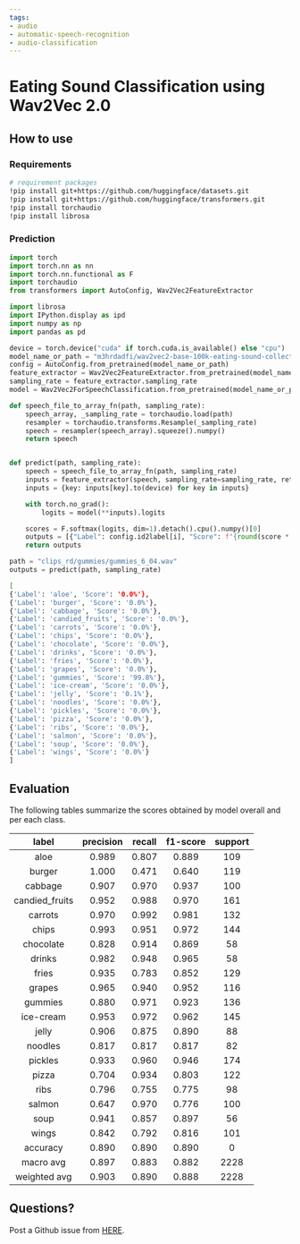 ```yaml
---
tags:
- audio
- automatic-speech-recognition
- audio-classification
---
```


# Eating Sound Classification using Wav2Vec 2.0


## How to use

### Requirements

```bash
# requirement packages
!pip install git+https://github.com/huggingface/datasets.git
!pip install git+https://github.com/huggingface/transformers.git
!pip install torchaudio
!pip install librosa
```

### Prediction

```python
import torch
import torch.nn as nn
import torch.nn.functional as F
import torchaudio
from transformers import AutoConfig, Wav2Vec2FeatureExtractor

import librosa
import IPython.display as ipd
import numpy as np
import pandas as pd
```

```python
device = torch.device("cuda" if torch.cuda.is_available() else "cpu")
model_name_or_path = "m3hrdadfi/wav2vec2-base-100k-eating-sound-collection"
config = AutoConfig.from_pretrained(model_name_or_path)
feature_extractor = Wav2Vec2FeatureExtractor.from_pretrained(model_name_or_path)
sampling_rate = feature_extractor.sampling_rate
model = Wav2Vec2ForSpeechClassification.from_pretrained(model_name_or_path).to(device)
```

```python
def speech_file_to_array_fn(path, sampling_rate):
    speech_array, _sampling_rate = torchaudio.load(path)
    resampler = torchaudio.transforms.Resample(_sampling_rate)
    speech = resampler(speech_array).squeeze().numpy()
    return speech


def predict(path, sampling_rate):
    speech = speech_file_to_array_fn(path, sampling_rate)
    inputs = feature_extractor(speech, sampling_rate=sampling_rate, return_tensors="pt", padding=True)
    inputs = {key: inputs[key].to(device) for key in inputs}

    with torch.no_grad():
        logits = model(**inputs).logits

    scores = F.softmax(logits, dim=1).detach().cpu().numpy()[0]
    outputs = [{"Label": config.id2label[i], "Score": f"{round(score * 100, 3):.1f}%"} for i, score in enumerate(scores)]
    return outputs
```

```python
path = "clips_rd/gummies/gummies_6_04.wav"
outputs = predict(path, sampling_rate)
```

```bash
[
{'Label': 'aloe', 'Score': '0.0%'},
{'Label': 'burger', 'Score': '0.0%'},
{'Label': 'cabbage', 'Score': '0.0%'},
{'Label': 'candied_fruits', 'Score': '0.0%'},
{'Label': 'carrots', 'Score': '0.0%'},
{'Label': 'chips', 'Score': '0.0%'},
{'Label': 'chocolate', 'Score': '0.0%'},
{'Label': 'drinks', 'Score': '0.0%'},
{'Label': 'fries', 'Score': '0.0%'},
{'Label': 'grapes', 'Score': '0.0%'},
{'Label': 'gummies', 'Score': '99.8%'},
{'Label': 'ice-cream', 'Score': '0.0%'},
{'Label': 'jelly', 'Score': '0.1%'},
{'Label': 'noodles', 'Score': '0.0%'},
{'Label': 'pickles', 'Score': '0.0%'},
{'Label': 'pizza', 'Score': '0.0%'},
{'Label': 'ribs', 'Score': '0.0%'},
{'Label': 'salmon', 'Score': '0.0%'},
{'Label': 'soup', 'Score': '0.0%'},
{'Label': 'wings', 'Score': '0.0%'}
]
```


## Evaluation
The following tables summarize the scores obtained by model overall and per each class.


|      label     | precision | recall | f1-score | support |
|:--------------:|:---------:|:------:|:--------:|:-------:|
|      aloe      |   0.989   |  0.807 |   0.889  |   109   |
|     burger     |   1.000   |  0.471 |   0.640  |   119   |
|     cabbage    |   0.907   |  0.970 |   0.937  |   100   |
| candied_fruits |   0.952   |  0.988 |   0.970  |   161   |
|     carrots    |   0.970   |  0.992 |   0.981  |   132   |
|      chips     |   0.993   |  0.951 |   0.972  |   144   |
|    chocolate   |   0.828   |  0.914 |   0.869  |    58   |
|     drinks     |   0.982   |  0.948 |   0.965  |    58   |
|      fries     |   0.935   |  0.783 |   0.852  |   129   |
|     grapes     |   0.965   |  0.940 |   0.952  |   116   |
|     gummies    |   0.880   |  0.971 |   0.923  |   136   |
|    ice-cream   |   0.953   |  0.972 |   0.962  |   145   |
|      jelly     |   0.906   |  0.875 |   0.890  |    88   |
|     noodles    |   0.817   |  0.817 |   0.817  |    82   |
|     pickles    |   0.933   |  0.960 |   0.946  |   174   |
|      pizza     |   0.704   |  0.934 |   0.803  |   122   |
|      ribs      |   0.796   |  0.755 |   0.775  |    98   |
|     salmon     |   0.647   |  0.970 |   0.776  |   100   |
|      soup      |   0.941   |  0.857 |   0.897  |    56   |
|      wings     |   0.842   |  0.792 |   0.816  |   101   |
|    accuracy    |   0.890   |  0.890 |   0.890  |    0    |
|    macro avg   |   0.897   |  0.883 |   0.882  |   2228  |
|  weighted avg  |   0.903   |  0.890 |   0.888  |   2228  |


## Questions?
Post a Github issue from [HERE](https://github.com/m3hrdadfi/soxan/issues).